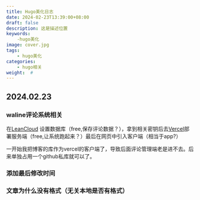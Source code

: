 ```yaml
---
title: Hugo美化日志
date: 2024-02-23T13:39:00+08:00
draft: false
description: 这是描述位置
keywords:
    -hugo美化
image: cover.jpg
tags: 
    - hugo美化
categories:
    - hugo相关
weight:  # 
---
```








## 2024.02.23

### waline评论系统相关

在[LeanCloud](https://console.leancloud.app/apps) 设置数据库（free,保存评论数据？），拿到相关密钥后去[Vercel](https://vercel.com/)部署服务端（free,让系统跑起来？）最后在网页中引入客户端（相当于app?）

一开始我把博客的库作为vercel的客户端了，导致后面评论管理端老是进不去。后来单独占用一个github私库就可以了。



### 添加最后修改时间

### 文章为什么没有格式（无关本地是否有格式）
